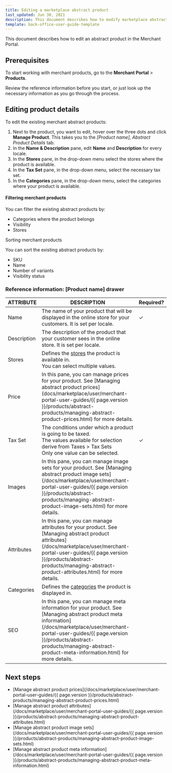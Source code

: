 ```yaml
---
title: Editing a marketplace abstract product
last_updated: Jun 30, 2021
description: This document describes how to modify marketplace abstract products in the Merchant Portal.
template: back-office-user-guide-template
---
```


This document describes how to edit an abstract product in the Merchant Portal.

## Prerequisites

To start working with merchant products, go to the **Merchant Portal** > **Products**.

Review the reference information before you start, or just look up the necessary information as you go through the process.

## Editing product details

To edit the existing merchant abstract products:

1. Next to the product, you want to edit, hover over the three dots and click **Manage Product**. This takes you to the *[Product name]*, *Abstract Product Details* tab.
2. In the **Name & Description** pane, edit **Name** and **Description** for every locale.
3. In the **Stores** pane, in the drop-down menu select the stores where the product is available.
4. In the **Tax Set** pane, in the drop-down menu, select the necessary tax set.
5. In the **Categories** pane, in the drop-down menu, select the categories where your product is available.



#### Filtering merchant products

You can filter the existing abstract products by:

- Categories where the product belongs
- Visibility
- Stores


Sorting merchant products

You can sort the existing abstract products by:
- SKU
- Name
- Number of variants
- Visibility status

### Reference information: [Product name] drawer

| ATTRIBUTE   | DESCRIPTION                                                  | Required? |
| ----------- | ------------------------------------------------------------ | --------- |
| Name        | The name of your product that will be displayed in the online store for your customers. It is set per locale. | ✓         |
| Description | The description of the product that your customer sees in the online store. It is set per locale. |           |
| Stores      | Defines the [stores](https://documentation.spryker.com/docs/multiple-stores) the product is available in.<br/>You can select multiple values. |           |
| Price       | In this pane, you can manage prices for your product. See [Managing abstract product prices](docs/marketplace/user/merchant-portal-user-guides/{{ page.version }}/products/abstract-products/managing-abstract-product-prices.html) for more details. |           |
| Tax Set     | The conditions under which a product is going to be taxed.<br/>The values available for selection derive from Taxes > Tax Sets<br/>Only one value can be selected. | ✓         |
| Images      | In this pane, you can manage image sets for your product. See [Managing abstract product image sets](/docs/marketplace/user/merchant-portal-user-guides/{{ page.version }}/products/abstract-products/managing-abstract-product-image-sets.html) for more details. |           |
| Attributes  | In this pane, you can manage attributes for your product. See [Managing abstract product attributes](/docs/marketplace/user/merchant-portal-user-guides/{{ page.version }}/products/abstract-products/managing-abstract-product-attributes.html) for more details. |           |
| Categories  | Defines the [categories](https://documentation.spryker.com/docs/category-management-feature-overview) the product is displayed in. |           |
| SEO         | In this pane, you can manage meta information for your product. See [Managing abstract product meta information](/docs/marketplace/user/merchant-portal-user-guides/{{ page.version }}/products/abstract-products/managing-abstract-product-meta-information.html) for more details. |           |

## Next steps

- [Manage abstract product prices](/docs/marketplace/user/merchant-portal-user-guides/{{ page.version }}/products/abstract-products/managing-abstract-product-prices.html)
- [Manage abstract product attributes](/docs/marketplace/user/merchant-portal-user-guides/{{ page.version }}/products/abstract-products/managing-abstract-product-attributes.html)
- [Manage abstract product image sets](/docs/marketplace/user/merchant-portal-user-guides/{{ page.version }}/products/abstract-products/managing-abstract-product-image-sets.html)
- [Manage abstract product meta information](/docs/marketplace/user/merchant-portal-user-guides/{{ page.version }}/products/abstract-products/managing-abstract-product-meta-information.html)
